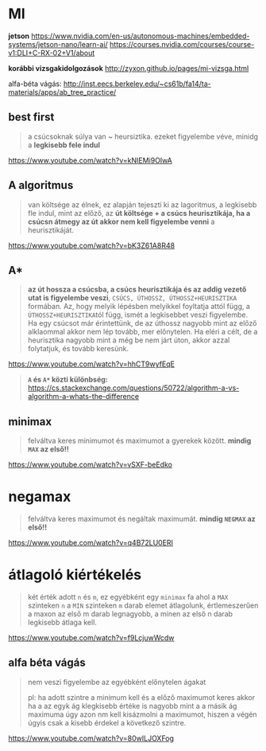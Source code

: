 # MI

**jetson**
https://www.nvidia.com/en-us/autonomous-machines/embedded-systems/jetson-nano/learn-ai/
https://courses.nvidia.com/courses/course-v1:DLI+C-RX-02+V1/about

**korábbi vizsgakidolgozások**
http://zyxon.github.io/pages/mi-vizsga.html

alfa-béta vágás: http://inst.eecs.berkeley.edu/~cs61b/fa14/ta-materials/apps/ab_tree_practice/

## best first
> a csúcsoknak súlya van ~ heursiztika. ezeket figyelembe véve, minidg a **legkisebb fele indul**

https://www.youtube.com/watch?v=kNIEMi9OIwA

## A algoritmus
> van költsége az élnek, ez alapján tejeszti ki az lagoritmus, a legkisebb fle indul, mint az előző, az **út költsége + a csúcs heurisztikája, ha a csúcsn átmegy az út akkor nem kell figyelembe venni** a heurisztikáját.

https://www.youtube.com/watch?v=bK3Z61A8R48

## A*
> **az út hossza a csúcsba, a csúcs heurisztikája és az addig vezető utat is figyelembe veszi**, `CSÚCS, ÚTHOSSZ, ÚTHOSSZ+HEURISZTIKA` formában. Az, hogy melyik lépésben melyikkel foyltatja attól függ, a `ÚTHOSSZ+HEURISZTIKA`tól függ, ismét a legkisebbet veszi figyelembe. Ha egy csúcsot már érintettünk, de az úthossz nagyobb mint az előző alklaommal akkor nem lép tovább, mer előnytelen. Ha eléri a célt, de a heurisztika nagyobb mint a még be nem járt úton, akkor azzal folytatjuk, és tovább keresünk.

https://www.youtube.com/watch?v=hhCT9wyfEqE
> **`A` és `A*` közti különbség:** https://cs.stackexchange.com/questions/50722/algorithm-a-vs-algorithm-a-whats-the-difference

## minimax
> felváltva keres minimumot és maximumot a gyerekek között. **mindig `MAX` az első!!**

https://www.youtube.com/watch?v=vSXF-beEdko

# negamax
> felváltva keres maximumot és negáltak maximumát. **mindig `NEGMAX` az első!!**

https://www.youtube.com/watch?v=q4B72LU0ERI

# átlagoló kiértékelés
> két érték adott `n` és `m`, ez egyébként egy `minimax` fa ahol a `MAX` szinteken `n` a `MIN` szinteken `m` darab elemet átlagolunk, értlemeszerűen a maxon az első m darab legnagyobb, a minen az első n darab legkisebb átlaga kell.

https://www.youtube.com/watch?v=f9LcjuwWcdw

## alfa béta vágás
> nem veszi figyelembe az egyébként előnytelen ágakat
>
> pl: ha adott szintre a minimum kell és a előző maximumot keres akkor ha a az egyk ág klegkisebb értéke is nagyobb mint a a másik ág maximuma úgy azon nm kell kisázmolni a maximumot, hiszen a végén úgyis csak a kisebb érdekel a következő szintre.

https://www.youtube.com/watch?v=80wILJOXFog
